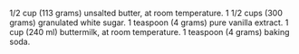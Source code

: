 1/2 cup (113 grams) unsalted butter, at room temperature. 1 1/2 cups (300 grams) granulated white sugar. 1 teaspoon (4 grams) pure vanilla extract. 1 cup (240 ml) buttermilk, at room temperature. 1 teaspoon (4 grams) baking soda.